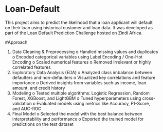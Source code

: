 # Loan-Default
This project aims to predict the likelihood that a loan applicant will default on their loan using historical customer and loan data. It was developed as part of the Loan Default Prediction Challenge hosted on Zindi Africa.

#Approach
1.	Data Cleaning & Preprocessing
o	Handled missing values and duplicates
o	Encoded categorical variables using Label Encoding / One-Hot Encoding
o	Scaled numerical features
o	Removed irrelevant or highly correlated features
2.	Exploratory Data Analysis (EDA)
o	Analyzed class imbalance between defaulters and non-defaulters
o	Visualized key correlations and feature importance
o	Derived insights from variables such as income, loan amount, and credit history
3.	Modeling
o	Tested multiple algorithms: Logistic Regression, Random Forest, XGBoost, and LightGBM
o	Tuned hyperparameters using cross-validation
o	Evaluated models using metrics like Accuracy, F1-Score, and AUC-ROC
4.	Final Model
o	Selected the model with the best balance between interpretability and performance
o	Exported the trained model for predictions on the test dataset

